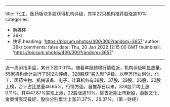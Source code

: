 
---
title: '化工、医药板块多股获得机构评级，其中22只机构推荐股涨逾10%'
categories: 
 - 新媒体
 - 36kr
 - 快讯
headimg: 'https://picsum.photos/400/300?random=3657'
author: 36kr
comments: false
date: Thu, 20 Jan 2022 12:15:00 GMT
thumbnail: 'https://picsum.photos/400/300?random=3657'
---

<div>   
近一周沪指平盘，累计下跌0.01%。随着年报预增行情临近，机构评级明显放量。55家机构合计进行了802次评级，328股获“买入型”评级。以申万行业划分，化工、医药生物、机械设备、电子、计算机各有39股、37股、29股、26股、22股上榜，合计占比总量46.65%。行情方面，自推荐日以来，328股平均上涨0.11%。其中47.87%实现上涨，22股涨逾10%。除去近期上市新股，浙数文化、金奥博表现最好，股价分别累计上涨31.37%、26.37%。（第一财经）  
</div>
            
